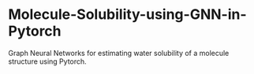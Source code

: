 # Molecule-Solubility-using-GNN-in-Pytorch
Graph Neural Networks for estimating water solubility of a molecule structure using Pytorch.
